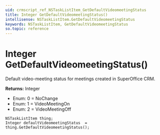 ```yaml
---
uid: crmscript_ref_NSTaskListItem_GetDefaultVideomeetingStatus
title: Integer GetDefaultVideomeetingStatus()
intellisense: NSTaskListItem.GetDefaultVideomeetingStatus
keywords: NSTaskListItem, GetDefaultVideomeetingStatus
so.topic: reference
---
```


# Integer GetDefaultVideomeetingStatus()

Default video-meeting status for meetings created in SuperOffice CRM.

**Returns:** Integer

* Enum: 0 = NoChange
* Enum: 1 = VideoMeetingOn
* Enum: 2 = VideoMeetingOff

```crmscript
NSTaskListItem thing;
Integer defaultVideomeetingStatus  = thing.GetDefaultVideomeetingStatus();
```

